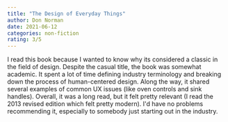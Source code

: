 ```yaml
---
title: "The Design of Everyday Things"
author: Don Norman
date: 2021-06-12
categories: non-fiction
rating: 3/5
---
```


I read this book because I wanted to know why its considered a classic in the field of design. Despite the casual title, the book was somewhat academic. It spent a lot of time defining industry terminology and breaking down the process of human-centered design. Along the way, it shared several examples of common UX issues (like oven controls and sink handles). Overall, it was a long read, but it felt pretty relevant (I read the 2013 revised edition which felt pretty modern). I'd have no problems recommending it, especially to somebody just starting out in the industry.
